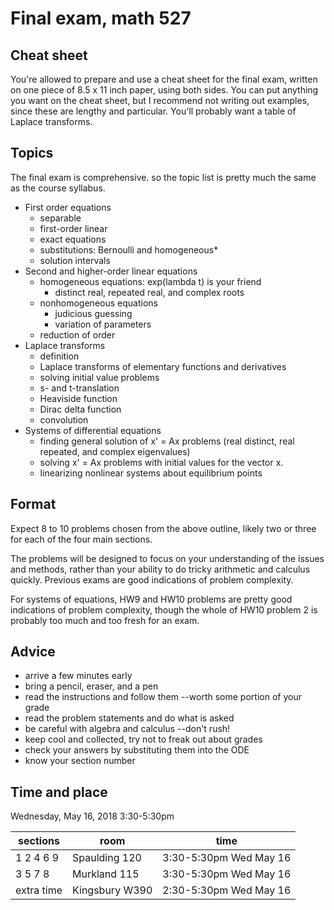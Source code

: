 # Final exam, math 527

## Cheat sheet

You're allowed to prepare and use a cheat sheet for the final exam, written on one piece of 8.5 x 11 inch paper, 
using both sides. You can put anything you want on the cheat sheet, but I recommend not writing out examples, 
since these are lengthy and particular. You'll probably want a table of Laplace transforms. 


## Topics

The final exam is comprehensive. so the topic list is pretty much the same as the course syllabus. 

* First order equations
  * separable
  * first-order linear
  * exact equations
  * substitutions: Bernoulli and homogeneous*
  * solution intervals
* Second and higher-order linear equations
  * homogeneous equations: exp(lambda t) is your friend
    * distinct real, repeated real, and complex roots
  * nonhomogeneous equations
    * judicious guessing 
    * variation of parameters
  * reduction of order
* Laplace transforms
  * definition
  * Laplace transforms of elementary functions and derivatives
  * solving initial value problems 
  * s- and t-translation
  * Heaviside function
  * Dirac delta function
  * convolution
* Systems of differential equations
  * finding general solution of x' = Ax problems (real distinct, real repeated, and complex eigenvalues)
  * solving x' = Ax problems with initial values for the vector x. 
  * linearizing nonlinear systems about equilibrium points
​

## Format

Expect 8 to 10 problems chosen from the above outline, likely two or three for each of the four main sections. 

The problems will be designed to focus on your understanding of the issues and methods, rather than your ability 
to do tricky arithmetic and calculus quickly. Previous exams are good indications of problem complexity. 

For systems of equations, HW9 and HW10 problems are pretty good indications of problem complexity, though the
whole of HW10 problem 2 is probably too much and too fresh for an exam. 





## Advice

  * arrive a few minutes early
  * bring a pencil, eraser, and a pen
  * read the instructions and follow them --worth some portion of your grade
  * read the problem statements and do what is asked
  * be careful with algebra and calculus --don't rush!
  * keep cool and collected, try not to freak out about grades
  * check your answers by substituting them into the ODE
  * know your section number

## Time and place

Wednesday, May 16, 2018 3:30-5:30pm

| sections | room | time |
|----------|------|------|
| 1 2 4 6 9 | Spaulding 120 |  3:30-5:30pm Wed May 16 |
| 3 5 7 8 | Murkland 115 | 3:30-5:30pm Wed May 16 |
| extra time | Kingsbury W390 | 2:30-5:30pm Wed May 16 |
